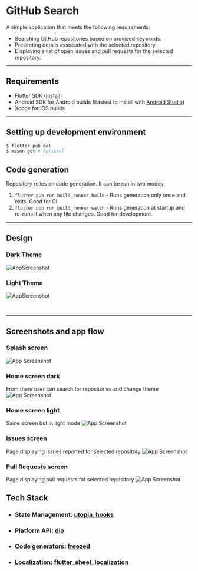 # GitHub Search

A simple application that meets the following requirements:

- Searching GitHub repositories based on provided keywords.
- Presenting details associated with the selected repository.
- Displaying a list of open issues and pull requests for the selected repository.

---

## Requirements

- Flutter SDK ([Install](https://docs.flutter.dev/get-started/install))
- Android SDK for Android builds (Easiest to install with [Android Studio](https://developer.android.com/studio))
- Xcode for iOS builds

---

## Setting up development environment

```bash
$ flutter pub get
$ mason get # optional
```

## Code generation

Repository relies on code generation. It can be run in two modes:

1. `flutter pub run build_runner build` - Runs generation only once and exits. Good for CI.
2. `flutter pub run build_runner watch` - Runs generation at startup and re-runs it when any file changes. Good for
   development.
---

## Design

### Dark Theme
![AppScreenshot](https://media.discordapp.net/attachments/1160505556029681744/1209276699905368136/dark_theme.png?ex=65e655b0&is=65d3e0b0&hm=513c42acbb2c9c1c40f0afbe3ec4c7aa9c68ea688605a42da058ff420250478a&=&format=webp&quality=lossless&width=1734&height=279)


### Light Theme
![AppScreenshot](https://media.discordapp.net/attachments/1160505556029681744/1209276700521664532/light_theme.png?ex=65e655b0&is=65d3e0b0&hm=5ca4a36644de6df96776302a02910cd6f6beb67f364400074491c72d63814bea&=&format=webp&quality=lossless&width=1716&height=261)

<br>

---

## Screenshots and app flow

### Splash screen
![App Screenshot](https://media.discordapp.net/attachments/1160505556029681744/1209267780726161458/p0.png?ex=65e64d62&is=65d3d862&hm=87aa1a62117b9cd9466811e7f031937bd7bf1427de735b1b6389215b101bcbab&=&format=webp&quality=lossless&width=2130&height=1491)

### Home screen dark
From there user can search for repositories and change theme
![App Screenshot](https://media.discordapp.net/attachments/1160505556029681744/1209267781821005835/p1.png?ex=65e64d62&is=65d3d862&hm=b14969b77a473eba24d411fb98b4496f019746c5fc75914839d0c3843acf3362&=&format=webp&quality=lossless&width=2130&height=1491)

### Home screen light
Same screen but in light mode
![App Screenshot](https://media.discordapp.net/attachments/1160505556029681744/1209267783007731802/p2.png?ex=65e64d62&is=65d3d862&hm=e65a24a7b017c141ecef15cd740b7a0ca0993e672eb82ce991cec79c49ca8a8f&=&format=webp&quality=lossless&width=2130&height=1491)

### Issues screen
Page displaying issues reported for selected repository
![App Screenshot](https://media.discordapp.net/attachments/1160505556029681744/1209267784534597692/p3.png?ex=65e64d62&is=65d3d862&hm=3475a9f9dd54ca838cb9403b2e62f1705c3c99fdfd09a6eadfa81056c2dc1697&=&format=webp&quality=lossless&width=2130&height=1491)

### Pull Requests screen
Page displaying pull requests for selected repository
![App Screenshot](https://media.discordapp.net/attachments/1160505556029681744/1209267785813991424/p4.png?ex=65e64d63&is=65d3d863&hm=9cbfc40adc1550499059aec6b5f6c0cb9771fe77a7a53b83babb868fccd5d2b7&=&format=webp&quality=lossless&width=2130&height=1491)

## Tech Stack

- ### State Management: [utopia_hooks](https://hooks.utopiasoft.io/)
- ### Platform API: [dio](https://pub.dev/packages/dio)
- ### Code generators: [freezed](https://pub.dev/packages/freezed)
- ### Localization: [flutter_sheet_localization](https://pub.dev/packages/flutter_sheet_localization)
